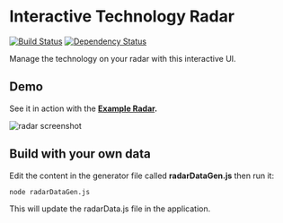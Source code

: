 # Interactive Technology Radar

[![Build Status](http://img.shields.io/travis/scic/tech-radar.svg?style=flat)](http://travis-ci.org/scic/tech-radar)
[![Dependency Status](http://img.shields.io/gemnasium/scic/tech-radar.svg?style=flat)](https://gemnasium.com/scic/tech-radar)

Manage the technology on your radar with this interactive UI.

## Demo

See it in action with the **[Example Radar](http://scic.github.io/tech-radar).**

![radar screenshot](https://raw.github.com/scic/tech-radar/master/radar.png)

## Build with your own data

Edit the content in the generator file called **radarDataGen.js** then run it:

    node radarDataGen.js
    
This will update the radarData.js file in the application.
